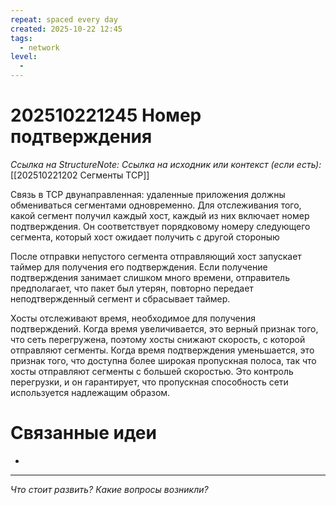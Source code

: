```yaml
---
repeat: spaced every day
created: 2025-10-22 12:45
tags:
  - network
level:
  -
---
```

# 202510221245 Номер подтверждения

*Ссылка на StructureNote:*
*Ссылка на исходник или контекст (если есть):* [[202510221202 Сегменты TCP]]

Связь в TCP двунаправленная: удаленные приложения должны обмениваться сегментами одновременно. Для отслеживания того, какой сегмент получил каждый хост, каждый из них включает номер подтверждения. Он соответствует порядковому номеру следующего сегмента, который хост ожидает получить с другой стороныю

После отправки непустого сегмента отправляющий хост запускает таймер для получения его подтверждения. Если получение подтверждения занимает слишком много времени, отправитель предполагает, что пакет был утерян, повторно передает неподтвержденный сегмент и сбрасывает таймер.

Хосты отслеживают время, необходимое для получения подтверждений. Когда время увеличивается, это верный признак того, что сеть перегружена, поэтому хосты снижают скорость, с которой отправляют сегменты. Когда время подтверждения уменьшается, это признак того, что доступна более широкая пропускная полоса, так что хосты отправляют сегменты с большей скоростью. Это контроль перегрузки, и он гарантирует, что пропускная способность сети используется надлежащим образом.

# Связанные идеи

- 

---

*Что стоит развить? Какие вопросы возникли?*
